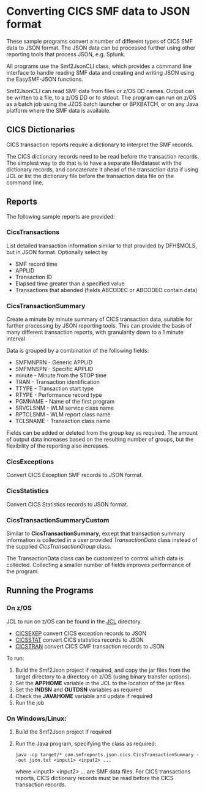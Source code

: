 # Converting CICS SMF data to JSON format

These sample programs convert a number of different types of CICS SMF data to JSON format.
The JSON data can be processed further using other reporting tools that process JSON, e.g. Splunk.

All programs use the Smf2JsonCLI class, which provides a command line interface to handle reading SMF data and creating and writing JSON using the EasySMF-JSON functions.

Smf2JsonCLI can read SMF data from files or z/OS DD names. Output can be written to a file, to a z/OS DD or to stdout. The program can run on z/OS as a batch job using the JZOS batch launcher or BPXBATCH, or on any Java platform where the SMF data is available.

## CICS Dictionaries

CICS transaction reports require a dictionary to interpret the SMF records.

The CICS dictionary records need to be read before the transaction records. The simplest way to do that is to have a separate file/dataset with the dictionary records, and concatenate it ahead of the transaction data if using JCL or list the dictionary file before the transaction data file on the command line.

## Reports

The following sample reports are provided:

### CicsTransactions

List detailed transaction information similar to that provided by DFH$MOLS, but in JSON format.
Optionally select by
- SMF record time
- APPLID
- Transaction ID
- Elapsed time greater than a specified value
- Transactions that abended (fields ABCODEC or ABCODEO contain data)

### CicsTransactionSummary

Create a minute by minute summary of CICS transaction data, suitable for further processing by JSON reporting tools. This can provide the basis of many different transaction reports, with granularity down to a 1 minute interval

Data is grouped by a combination of the following fields:

* SMFMNPRN - Generic APPLID
* SMFMNSPN - Specific APPLID
* minute - Minute from the STOP time
* TRAN - Transaction identification
* TTYPE - Transaction start type
* RTYPE - Performance record type
* PGMNAME - Name of the first program
* SRVCLSNM - WLM service class name
* RPTCLSNM - WLM report class name
* TCLSNAME - Transaction class name

Fields can be added or deleted from the group key as required. The amount of output data increases based on the resulting number of groups, but the flexibility of the reporting also increases.

### CicsExceptions

Convert CICS Exception SMF records to JSON format.

### CicsStatistics

Convert CICS Statistics records to JSON format.

### CicsTransactionSummaryCustom

Similar to **CicsTransactionSummary**, except that transaction summary information is collected in a user provided *TransactionData* class instead of the supplied *CicsTransactionGroup* class.

The TransactionData class can be customized to control which data is collected. Collecting a smaller number of fields improves performance of the program.

## Running the Programs

### On z/OS

JCL to run on z/OS can be found in the [JCL](../../../../../JCL) directory.

- [CICSEXEP](../../../../../JCL/CICSEXEP.jcl) convert CICS exception records to JSON
- [CICSSTAT](../../../../../JCL/CICSSTAT.jcl) convert CICS statistics records to JSON
- [CICSTRAN](../../../../../JCL/CICSTRAN.jcl) convert CICS CMF transaction records to JSON

To run:

1) Build the Smf2Json project if required, and copy the jar files from the target directory to a directory on z/OS (using binary transfer options).
2) Set the **APPHOME** variable in the JCL to the location of the jar files
3) Set the **INDSN** and **OUTDSN** variables as required 
4) Check the **JAVAHOME** variable and update if required
5) Run the job

### On Windows/Linux:

1) Build the Smf2Json project if required
2) Run the Java program, specifying the class as required:   

   ```
   java -cp target/* com.smfreports.json.cics.CicsTransactionSummary --out json.txt <input1> <input2> ...   
   ```
   
   where \<input1\> \<input2\> ... are SMF data files. For CICS transactions reports, CICS dictionary records must be read before the CICS transaction records.